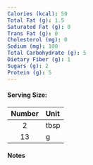 ```yaml
---
Calories (kcal): 50
Total Fat (g): 1.5
Saturated Fat (g): 0
Trans Fat (g): 0
Cholesterol (mg): 0
Sodium (mg): 100
Total Carbohydrate (g): 5
Dietary Fiber (g): 1
Sugars (g): 2
Protein (g): 5
---
```

#### Serving Size:

| Number | Unit |
| :----: | :--- |
|   2    | tbsp |
|   13   | g    |
#### Notes
